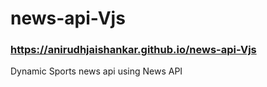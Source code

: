 # news-api-Vjs
### https://anirudhjaishankar.github.io/news-api-Vjs
Dynamic Sports news api using News API
